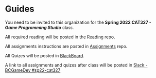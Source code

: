 # Guides

You need to be invited to this organization for the **Spring 2022 CAT327 - _Game Programming Studio_** class.

All required reading will be posted in the [Reading](https://github.com/Bloomfield-SP22-CAT327/Readings) repo.

All assignments instructions are posted in [Assignments](https://github.com/Bloomfield-SP22-CAT327/Assignments) repo.

All Quizes will be posted in [BlackBoard](https://bb.bloomfield.edu/ultra/courses/_17320_1/outline).

A link to all assignments and quizes after class will be posted in [Slack - BCGameDev #sp22-cat327](https://bcgamedev.slack.com/archives/C02T99U8LG2)
